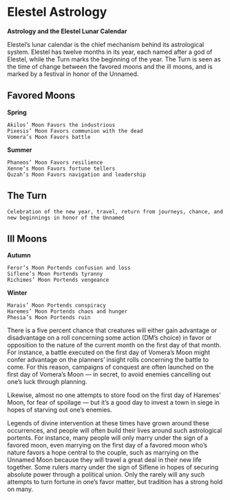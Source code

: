<!-- TITLE: Astrology -->
<!-- SUBTITLE: The Meaning in the Stars -->

# Elestel Astrology
**Astrology and the Elestel Lunar Calendar**

Elestel’s lunar calendar is the chief mechanism behind its astrological system. Elestel has twelve months in its year, each named after a god of Elestel, while the Turn marks the beginning of the year. The Turn is seen as the time of change between the favored moons and the ill moons, and is marked by a festival in honor of the Unnamed.

## Favored Moons
**Spring**

    Akilos’ Moon Favors the industrious
    Pixesis’ Moon Favors communion with the dead
    Vomera’s Moon Favors battle

**Summer**

    Phaneos’ Moon Favors resilience
    Xenne’s Moon Favors fortune tellers
    Quzah’s Moon Favors navigation and leadership

## The Turn

    Celebration of the new year, travel, return from journeys, chance, and new beginnings in honor of the Unnamed

## Ill Moons
**Autumn**

    Feror’s Moon Portends confusion and loss
    Siflene’s Moon Portends tyranny
    Richimes’ Moon Portends vengeance

**Winter**

    Marais’ Moon Portends conspiracy
    Haremes’ Moon Portends chaos and hunger
    Phesia’s Moon Portends ruin

There is a five percent chance that creatures will either gain advantage or disadvantage on a roll concerning some action (DM’s choice) in favor or opposition to the nature of the current month on the first day of that month. For instance, a battle executed on the first day of Vomera’s Moon might confer advantage on the planners’ insight rolls concerning the battle to come. For this reason, campaigns of conquest are often launched on the first day of Vomera’s Moon — in secret, to avoid enemies cancelling out one’s luck through planning.

Likewise, almost no one attempts to store food on the first day of Haremes’ Moon, for fear of spoilage — but it’s a good day to invest a town in siege in hopes of starving out one’s enemies.

Legends of divine intervention at these times have grown around these occurrences, and people will often build their lives around such astrological portents. For instance, many people will only marry under the sign of a favored moon, even marrying on the first day of a favored moon who’s nature favors a hope central to the couple, such as marrying on the Unnamed Moon because they will travel a great deal in their new life together. Some rulers marry under the sign of Siflene in hopes of securing absolute power through a political union. Only the rarely will any such attempts to turn fortune in one’s favor matter, but tradition has a strong hold on many.
